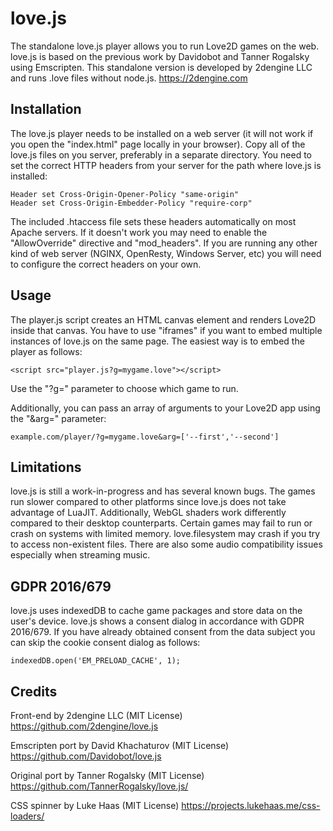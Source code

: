 # love.js
The standalone love.js player allows you to run Love2D games on the web.
love.js is based on the previous work by Davidobot and Tanner Rogalsky using Emscripten.
This standalone version is developed by 2dengine LLC and runs .love files without node.js.
https://2dengine.com

## Installation
The love.js player needs to be installed on a web server (it will not work if you open the "index.html" page locally in your browser).
Copy all of the love.js files on you server, preferably in a separate directory.
You need to set the correct HTTP headers from your server for the path where love.js is installed:
```
Header set Cross-Origin-Opener-Policy "same-origin"
Header set Cross-Origin-Embedder-Policy "require-corp"
```
The included .htaccess file sets these headers automatically on most Apache servers.
If it doesn't work you may need to enable the "AllowOverride" directive and "mod_headers".
If you are running any other kind of web server (NGINX, OpenResty, Windows Server, etc) you will need to configure the correct headers on your own.

## Usage
The player.js script creates an HTML canvas element and renders Love2D inside that canvas.
You have to use "iframes" if you want to embed multiple instances of love.js on the same page.
The easiest way is to embed the player as follows:
```
<script src="player.js?g=mygame.love"></script>
```
Use the "?g=" parameter to choose which game to run.

Additionally, you can pass an array of arguments to your Love2D app using the "&arg=" parameter:
```
example.com/player/?g=mygame.love&arg=['--first','--second']
```

## Limitations
love.js is still a work-in-progress and has several known bugs.
The games run slower compared to other platforms since love.js does not take advantage of LuaJIT.
Additionally, WebGL shaders work differently compared to their desktop counterparts.
Certain games may fail to run or crash on systems with limited memory.
love.filesystem may crash if you try to access non-existent files.
There are also some audio compatibility issues especially when streaming music.

## GDPR 2016/679
love.js uses indexedDB to cache game packages and store data on the user's device.
love.js shows a consent dialog in accordance with GDPR 2016/679.
If you have already obtained consent from the data subject you can skip the cookie consent dialog as follows:
```
indexedDB.open('EM_PRELOAD_CACHE', 1);
```

## Credits
Front-end by 2dengine LLC (MIT License)
https://github.com/2dengine/love.js

Emscripten port by David Khachaturov (MIT License)
https://github.com/Davidobot/love.js

Original port by Tanner Rogalsky (MIT License)
https://github.com/TannerRogalsky/love.js/

CSS spinner by Luke Haas (MIT License)
https://projects.lukehaas.me/css-loaders/
